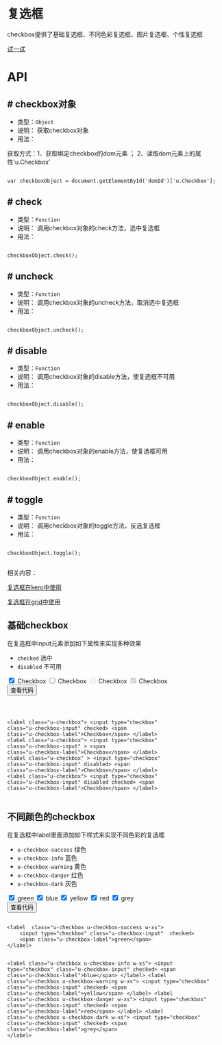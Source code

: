 # 复选框

checkbox提供了基础复选框、不同色彩复选框、图片复选框、个性复选框





[试一试](http://tinper.org/webide/#/demos/ui/checkbox)



# API

## \# checkbox对象

* 类型：`Object`
* 说明： 获取checkbox对象
* 用法：

获取方式：1、获取绑定checkbox的dom元素 ； 2、读取dom元素上的属性'u.Checkbox'


```

var checkboxObject = document.getElementById('domId')['u.Checkbox'];

```

## \# check

* 类型：`Function`
* 说明： 调用checkbox对象的check方法，选中复选框
* 用法：

```

checkboxObject.check();

```

## \# uncheck

* 类型：`Function`
* 说明： 调用checkbox对象的uncheck方法，取消选中复选框
* 用法：

```

checkboxObject.uncheck();

```

## \# disable

* 类型：`Function`
* 说明： 调用checkbox对象的disable方法，使复选框不可用
* 用法：

```

checkboxObject.disable();

```
## \# enable

* 类型：`Function`
* 说明： 调用checkbox对象的enable方法，使复选框可用
* 用法：

```

checkboxObject.enable();

```

## \# toggle

* 类型：`Function`
* 说明： 调用checkbox对象的toggle方法，反选复选框
* 用法：

```

checkboxObject.toggle();


```

相关内容：

[复选框在kero中使用](http://tinper.org/dist/kero/docs/ex_checkbox.html)    

[复选框在grid中使用](http://tinper.org/webide/#/demos/grids/edit)


## 基础checkbox
在复选框中input元素添加如下属性来实现多种效果

- `checked` 选中
- `disabled` 不可用

<div class="example-content">
<label  class="u-checkbox">
    <input type="checkbox" class="u-checkbox-input" checked>
    <span class="u-checkbox-label">Checkbox</span>
</label>
<label  class="u-checkbox">
    <input type="checkbox" class="u-checkbox-input" >
    <span class="u-checkbox-label">Checkbox</span>
</label>
<label  class="u-checkbox"  >
    <input type="checkbox" class="u-checkbox-input" disabled>
    <span class="u-checkbox-label">Checkbox</span>
</label>
<label  class="u-checkbox">
    <input type="checkbox" class="u-checkbox-input" disabled checked>
    <span class="u-checkbox-label">Checkbox</span>
</label>
</div>



<div class="ex-code-par"><button  class="u-button u-button-block u-button-accent margin-top-15 codeOptBtn" ><i class="uf uf-arrow-down"></i>查看代码</button><div class="examples-code"><pre><code>

&lt;label  class="u-checkbox">
    &lt;input type="checkbox" class="u-checkbox-input" checked>
    &lt;span class="u-checkbox-label">Checkbox&lt;/span>
&lt;/label>
&lt;label  class="u-checkbox">
    &lt;input type="checkbox" class="u-checkbox-input" >
    &lt;span class="u-checkbox-label">Checkbox&lt;/span>
&lt;/label>
&lt;label  class="u-checkbox"  >
    &lt;input type="checkbox" class="u-checkbox-input" disabled>
    &lt;span class="u-checkbox-label">Checkbox&lt;/span>
&lt;/label>
&lt;label  class="u-checkbox">
    &lt;input type="checkbox" class="u-checkbox-input" disabled checked>
    &lt;span class="u-checkbox-label">Checkbox&lt;/span>
&lt;/label>
</code></pre>
</div>



</div>

## 不同颜色的checkbox
在复选框中label里面添加如下样式来实现不同色彩的复选框

- `u-checkbox-success` 绿色
- `u-checkbox-info` 蓝色
- `u-checkbox-warning` 黄色
- `u-checkbox-danger` 红色
- `u-checkbox-dark` 灰色

<div class="example-content"><label  class="u-checkbox u-checkbox-success w-xs">
    <input type="checkbox" class="u-checkbox-input"  checked>
    <span class="u-checkbox-label">green</span>
</label>

<label  class="u-checkbox u-checkbox-info w-xs">
    <input type="checkbox" class="u-checkbox-input"  checked>
    <span class="u-checkbox-label">blue</span>
</label>
<label  class="u-checkbox u-checkbox-warning w-xs">
    <input type="checkbox" class="u-checkbox-input"  checked>
    <span class="u-checkbox-label">yellow</span>
</label>
<label  class="u-checkbox u-checkbox-danger w-xs">
    <input type="checkbox" class="u-checkbox-input"  checked>
    <span class="u-checkbox-label">red</span>
</label>
<label  class="u-checkbox u-checkbox-dark w-xs">
    <input type="checkbox" class="u-checkbox-input"  checked>
    <span class="u-checkbox-label">grey</span>
</label></div>



<div class="ex-code-par"><button  class="u-button u-button-block u-button-accent margin-top-15 codeOptBtn" ><i class="uf uf-arrow-down"></i>查看代码</button><div class="examples-code"><pre><code>
&lt;label  class="u-checkbox u-checkbox-success w-xs">
    &lt;input type="checkbox" class="u-checkbox-input"  checked>
    &lt;span class="u-checkbox-label">green&lt;/span>
&lt;/label>

&lt;label  class="u-checkbox u-checkbox-info w-xs">
    &lt;input type="checkbox" class="u-checkbox-input"  checked>
    &lt;span class="u-checkbox-label">blue&lt;/span>
&lt;/label>
&lt;label  class="u-checkbox u-checkbox-warning w-xs">
    &lt;input type="checkbox" class="u-checkbox-input"  checked>
    &lt;span class="u-checkbox-label">yellow&lt;/span>
&lt;/label>
&lt;label  class="u-checkbox u-checkbox-danger w-xs">
    &lt;input type="checkbox" class="u-checkbox-input"  checked>
    &lt;span class="u-checkbox-label">red&lt;/span>
&lt;/label>
&lt;label  class="u-checkbox u-checkbox-dark w-xs">
    &lt;input type="checkbox" class="u-checkbox-input"  checked>
    &lt;span class="u-checkbox-label">grey&lt;/span>
&lt;/label></code></pre>
</div>



</div>